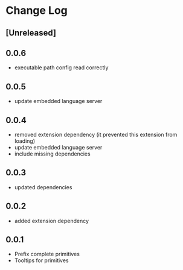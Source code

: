 # Change Log

## [Unreleased]

## 0.0.6
- executable path config read correctly

## 0.0.5
- update embedded language server

## 0.0.4
- removed extension dependency (it prevented this extension from loading)
- update embedded language server
- include missing dependencies

## 0.0.3
- updated dependencies

## 0.0.2
- added extension dependency

## 0.0.1
- Prefix complete primitives
- Tooltips for primitives